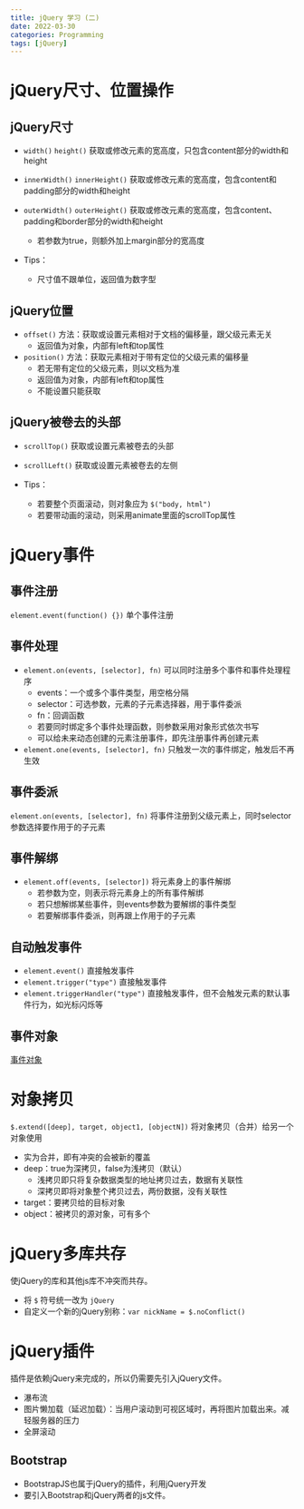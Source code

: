 ```yaml
---
title: jQuery 学习 (二)
date: 2022-03-30
categories: Programming
tags: [jQuery]
---
```


# jQuery尺寸、位置操作

## jQuery尺寸

- `width()` `height()` 获取或修改元素的宽高度，只包含content部分的width和height
- `innerWidth()` `innerHeight()` 获取或修改元素的宽高度，包含content和padding部分的width和height
- `outerWidth()` `outerHeight()` 获取或修改元素的宽高度，包含content、padding和border部分的width和height
    - 若参数为true，则额外加上margin部分的宽高度

- Tips：
    - 尺寸值不跟单位，返回值为数字型

## jQuery位置

- `offset()` 方法：获取或设置元素相对于文档的偏移量，跟父级元素无关
    - 返回值为对象，内部有left和top属性
- `position()` 方法：获取元素相对于带有定位的父级元素的偏移量
    - 若无带有定位的父级元素，则以文档为准
    - 返回值为对象，内部有left和top属性
    - 不能设置只能获取

## jQuery被卷去的头部

- `scrollTop()` 获取或设置元素被卷去的头部
- `scrollLeft()` 获取或设置元素被卷去的左侧

- Tips：
    - 若要整个页面滚动，则对象应为 `$("body, html")`
    - 若要带动画的滚动，则采用animate里面的scrollTop属性

# jQuery事件

## 事件注册

`element.event(function() {})` 单个事件注册

## 事件处理

- `element.on(events, [selector], fn)` 可以同时注册多个事件和事件处理程序
    - events：一个或多个事件类型，用空格分隔
    - selector：可选参数，元素的子元素选择器，用于事件委派
    - fn：回调函数
    - 若要同时绑定多个事件处理函数，则参数采用对象形式依次书写
    - 可以给未来动态创建的元素注册事件，即先注册事件再创建元素
- `element.one(events, [selector], fn)` 只触发一次的事件绑定，触发后不再生效

## 事件委派

`element.on(events, [selector], fn)` 将事件注册到父级元素上，同时selector参数选择要作用于的子元素

## 事件解绑

- `element.off(events, [selector])` 将元素身上的事件解绑
    - 若参数为空，则表示将元素身上的所有事件解绑
    - 若只想解绑某些事件，则events参数为要解绑的事件类型
    - 若要解绑事件委派，则再跟上作用于的子元素

## 自动触发事件

- `element.event()` 直接触发事件
- `element.trigger("type")` 直接触发事件
- `element.triggerHandler("type")` 直接触发事件，但不会触发元素的默认事件行为，如光标闪烁等

## 事件对象

[事件对象](JavaScript%E8%BF%9B%E9%98%B6DOM%EF%BC%88%E4%BA%8C%EF%BC%89%204e89dcfed9694d0fbe44ce86e315e7b3.md) 

# 对象拷贝

`$.extend([deep], target, object1, [objectN])` 将对象拷贝（合并）给另一个对象使用

- 实为合并，即有冲突的会被新的覆盖
- deep：true为深拷贝，false为浅拷贝（默认）
    - 浅拷贝即只将复杂数据类型的地址拷贝过去，数据有关联性
    - 深拷贝即将对象整个拷贝过去，两份数据，没有关联性
- target：要拷贝给的目标对象
- object：被拷贝的源对象，可有多个

# jQuery多库共存

使jQuery的库和其他js库不冲突而共存。

- 将 `$` 符号统一改为 `jQuery`
- 自定义一个新的jQuery别称：`var nickName = $.noConflict()`

# jQuery插件

插件是依赖jQuery来完成的，所以仍需要先引入jQuery文件。

- 瀑布流
- 图片懒加载（延迟加载）：当用户滚动到可视区域时，再将图片加载出来。减轻服务器的压力
- 全屏滚动

## Bootstrap

- BootstrapJS也属于jQuery的插件，利用jQuery开发
- 要引入Bootstrap和jQuery两者的js文件。